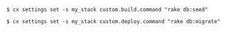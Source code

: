 <!-- layout:code post: padrino-stacks_custom-commands -->

```

$ cx settings set -s my_stack custom.build.command "rake db:seed"

$ cx settings set -s my_stack custom.deploy.command "rake db:migrate"

```
